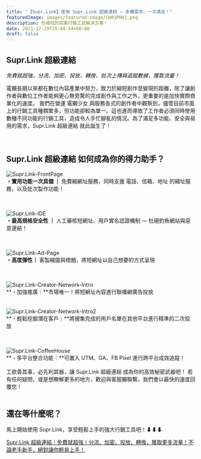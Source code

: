 ```yaml
---
title: "【Supr.Link】使用 Supr.Link 超級連結 — 多種需求，一次滿足！"
featuredImage: images/featured-image/CH01PH01.png
description: 你尋找的完美行銷工具解決方案！
date: 2021-12-29T15:04:54+08:00
draft: false
---
```

## Supr.Link 超級連結

*免費就超強，分流、加密、投放、轉換、批次上傳與追蹤數據，獲取流量！*

電獺長期以來都在數位內容產業中努力，致力於縮短創作至變現的距離，除了讓創作者與數位工作者能夠更心無旁騖的完成創作與工作之外，更重要的是加快實際商業化的速度。
我們在營運 電獺少女 與服務各式的創作者中觀察到，儘管目前市面上的行銷工具種類繁多，但功能卻較為單一。這也進而導致了工作者必須同時使用數種不同功能的行銷工具，造成令人手忙腳亂的情況。為了滿足多功能、安全與易用的需求，Supr.Link 超級連結 就此誕生了！
<br>
<br>
<br>
## Supr.Link 超級連結 如何成為你的得力助手？
<!--2nd image-->
![Supr.Link-FrontPage](/CH01/CH01PH02.png)
<br>
**・實用功能一次具備 ｜** 免費縮網址服務，同時支援 電話、信箱、地址 的縮址服務，以及批次製作功能！
<br>
<br>
<br>
<!--3rd image-->
![Supr.Link-IDE](/CH01/CH01PH03.jpeg)
<br>
**・最高規格安全性 ｜** 人工審核短網址、用戶實名認證機制 — 杜絕釣魚網站與惡意連結！
<br>
<br>
<br>
<!--4th image-->
![Supr.Link-Ad-Page](/CH01/CH01PH04.png)
<br>
**・高度彈性｜** 客製縮圖與標題，將短網址以自己想要的方式呈現
<br>
<br>
<br>
<!--5th image-->
![Supr.Link-Creator-Network-Intro](/CH01/CH01PH05.png)
<br>
**・加強推廣｜**市場唯一！將短網址內容進行聯播網廣告投放
<br>
<br>
<br>
![Supr.Link-Creator-Network-Intro2](/CH01/CH01PH06.png)
<br>
**・輕鬆挖掘潛在客戶｜**將搜集完成的用戶名單在其他平台進行精準的二次投放
<br>
<br>
<br>
<!--6th image-->
![Supr.Link-CoffeeHouse](/CH01/CH01PH07.jpeg)
<br>
**・多平台整合功能｜**可置入 UTM、GA、FB Pixel 進行跨平台成效追蹤！
<br>
<br>
工欲善其事，必先利其器，讓 Supr.Link 超級連結 成為你的高效秘密武器吧！
若有任何疑問，或是想瞭解更多的地方，歡迎與客服獺聯繫，我們會以最快的速度回覆您！
<br>
<br>
## 還在等什麼呢？
馬上開始使用 Supr.Link，享受輕鬆上手的強大行銷工具吧！⬇⬇⬇

[Supr.Link 超級連結｜免費就超強！分流、加密、投放、轉換，獲取更多流量！不論老手新手，絕對讓你輕易上手！](https://console.supr.link)
